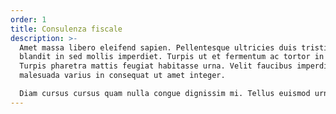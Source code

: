 ```yaml
---
order: 1
title: Consulenza fiscale
description: >-
  Amet massa libero eleifend sapien. Pellentesque ultricies duis tristique
  blandit in sed mollis imperdiet. Turpis ut et fermentum ac tortor in in.
  Turpis pharetra mattis feugiat habitasse urna. Velit faucibus imperdiet
  malesuada varius in consequat ut amet integer. 

  Diam cursus cursus quam nulla congue dignissim mi. Tellus euismod urna posuere morbi. Facilisis nunc fames viverra malesuada. Massa in vel accumsan pulvinar facilisis pharetra penatibus. Id hendrerit nulla sed faucibus quam.
---
```

